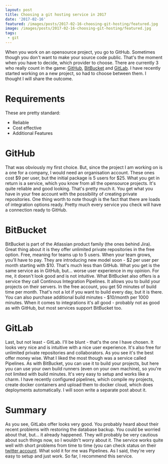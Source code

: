 ```yaml
---
layout: post
title: Choosing a git hosting service in 2017
date: '2017-02-16'
featured: /images/posts/2017-02-16-choosing-git-hosting/featured.jpg
image: /images/posts/2017-02-16-choosing-git-hosting/featured.jpg
tags: 
 - git
---
```

When you work on an opensource project, you go to GitHub. Sometimes though you don't want to make your source code public. That's the moment when you have to decide, which provider to choose. There are currently 3 who really count in the game: [GitHub](https://github.com), [BitBucket](https://bitbucket.org) and [GitLab](https://gitlab.com). I have recently started working on a new project, so had to choose between them. I thought I will share the outcome. 

# Requirements

These are pretty standard: 

 * Reliable
 * Cost effective
 * Additional Features 

# GitHub
That was obviously my first choice. But, since the project I am working on is a one for a company, I would need an organisation account. These ones cost $9 per user, but the initial package is 5 users for $25. What you get in return is a service, which you know from all the opensource projects. It's quite reliable and good looking. That's pretty much it. You get what you have in your free account with the possibility of creating private repositories. One thing worth to note though is the fact that there are loads of integration options ready. Pretty much every service you check will have a connection ready to GitHub. 

# BitBucket
BitBucket is part of the Atlassian product family (the ones behind Jira). Great thing about it is they offer unlimited private repositories in the free option. Free, meaning for teams up to 5 users. When your team grows, you'll have to pay. They are introducing new model soon - $2 per user per month starting with $10. That's much less than GitHub. What you get is the same service as in GitHub, but... worse user experience in my opinion. For me, it doesn't look good and is not intuitive. What BitBucket also offers is a service they call Continous Integration Pipelines. It allows you to build your projects on their servers. In the free account, you get 50 minutes of build time per month. That's not a lot if you want to build every day, but it is there. You can also purchase additional build minutes - $10/month per 1000 minutes. When it comes to integrations it's all good - probably not as good as with GitHub, but most services support BitBucket too. 

# GitLab
Last, but not least - GitLab. I'll be blunt - that's the one I have chosen. It looks very nice and is intuitive with a nice user experience. It's also free for unlimited private repositories and collaborators. As you see it's the best offer money wise. What I liked the most though was a service called Pipelines. As with BitBucket, you can use it to build your projects, but here you can use your own build runners (even on your own machine), so you're not limited with build minutes. It's very easy to setup and works like a charm. I have recently configured pipelines, which compile my projects, create docker containers and upload them to docker cloud, which does deployments automatically. I will soon write a separate post about it. 

# Summary
As you see, GitLabs offer looks very good. You probably heard about their recent problems with restoring the database backup. You could be worried about that, but... it already happened. They will probably be very cautious about such things now, so I wouldn't worry about it. The service works quite well with short problems from time to time (you can check status on their [twitter account](https://twitter.com/gitlabstatus). What sold it for me was Pipelines. As I said, they're very easy to setup and just work. So far, I recommend this service. 

